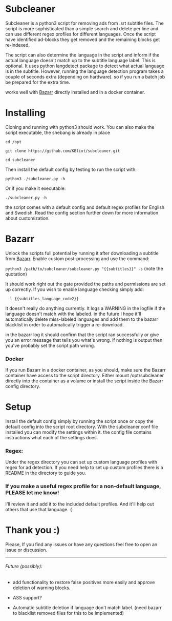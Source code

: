 # Subcleaner
Subcleaner is a python3 script for removing ads from .srt subtitle files.
The script is more sophisticated than a simple search and delete per line
and can use different regex profiles for different languages.
Once the script have identified ad-blocks they get removed and the remaining blocks 
get re-indexed.

The script can also determine the language in the script and inform if the actual 
language doesn't match up to the subtitle language label. This is optional. 
It uses python langdetect package to detect what actual language is in the subtitle.
However, running the language detection program takes a 
couple of seconds extra (depending on hardware). so if you run a batch job be prepared
for the extra time.

works well with [Bazarr](https://github.com/morpheus65535/bazarr) directly installed and in 
a docker container.


# Installing
Cloning and running with python3 should work. 
You can also make the script executable, the shebang is already in place

```cd /opt```

```git clone https://github.com/KBlixt/subcleaner.git```

```cd subcleaner```

Then install the default config by testing to run the script with:

```python3 ./subcleaner.py -h```

Or if you make it executable:

```./subcleaner.py -h```

the script comes with a default config and default regex profiles for
English and Swedish. Read the config section further down for more information about 
customization.

# Bazarr
Unlock the scripts full potential by running it after downloading a subtitle from 
[Bazarr](https://github.com/morpheus65535/bazarr). Enable custom post-processing and use
the command:

```python3 /path/to/subcleaner/subcleaner.py "{{subtitles}}" -s``` (note the quotation)

It should work 
right out the gate provided the paths and permissions are set up correctly.
If you wish to enable language checking simply add:

``` -l {{subtitles_language_code2}}```

It doesn't really do anything currently. It logs a 
WARNING in the logfile if the language doesn't match with the labeled. in the future 
I hope it'll automatically delete miss-labeled languages and add them to
the bazarr blacklist in order to automatically trigger a re-download.

in the bazarr log it should confirm that the script ran successfully or give you 
an error message that tells you what's wrong. if nothing is output then you've probably 
set the script path wrong.

### Docker

If you run Bazarr in a docker container, as you should,
make sure the Bazarr container have access to the script directory. Either
mount /opt/subcleaner directly into the container as a volume or install the script inside 
the Bazarr config directory. 

# Setup
Install the default config simply by running the script once or copy the default config into
the script root directory.
With the subcleaner.conf file installed you can modify the settings within it.
the config file contains instructions what each of the settings does.

### Regex:
Under the regex directory you can set up custom language profiles with regex 
for ad detection. 
If you need help to set up custom profiles there is a README in the directory to 
guide you.

### If you make a useful regex profile for a non-default language, PLEASE let me know! 
I'll review it and add it to the included default profiles. And it'll help out others that use 
that language. :)

# Thank you :)
Please, If you find any issues or have any questions feel free to 
open an issue or discussion.

__________________
###### Future (possibly):

* add functionality to restore false positives more easily 
and approve deletion of warning blocks.

* ASS support?

* Automatic subtitle deletion if language don't match label. (need bazarr to blacklist removed files for this to be implemented)

